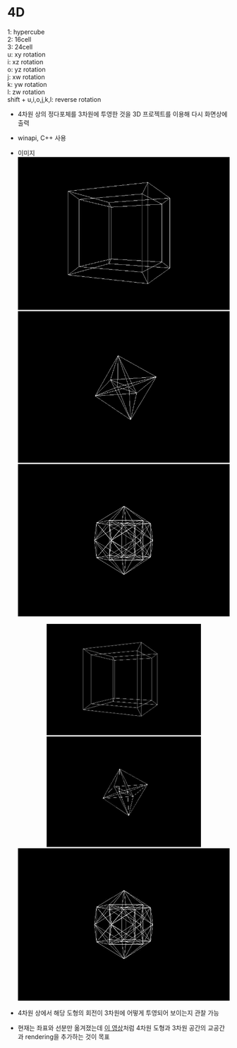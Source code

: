 # 4D

1: hypercube  
2: 16cell  
3: 24cell  
u: xy rotation  
i: xz rotation  
o: yz rotation  
j: xw rotation  
k: yw rotation  
l: zw rotation  
shift + u,i,o,j,k,l: reverse rotation  

* 4차원 상의 정다포체를 3차원에 투영한 것을 3D 프로젝트를 이용해 다시 화면상에 출력
* winapi, C++ 사용
* 이미지  
![alt tag](https://github.com/mori-inj/4D/blob/master/hypercube.PNG)  
![alt tag](https://github.com/mori-inj/4D/blob/master/16cell.PNG)  
![alt tag](https://github.com/mori-inj/4D/blob/master/24cell.PNG)  

  <p align="center">
    <img src="https://raw.githubusercontent.com/mori-inj/mori-inj.github.com/master/8cell.jpg" width="350"/>
    <img src="https://raw.githubusercontent.com/mori-inj/mori-inj.github.com/master/16cell.jpg" width="350"/>
    <br />
    <img src="https://raw.githubusercontent.com/mori-inj/mori-inj.github.com/master/24cell.jpg" width="700"/>
  </p>
* 4차원 상에서 해당 도형의 회전이 3차원에 어떻게 투영되어 보이는지 관찰 가능
* 현재는 좌표와 선분만 옮겨졌는데 [이 영상](https://www.youtube.com/watch?v=0t4aKJuKP0Q)처럼 4차원 도형과 3차원 공간의 교공간과 rendering을 추가하는 것이 목표
